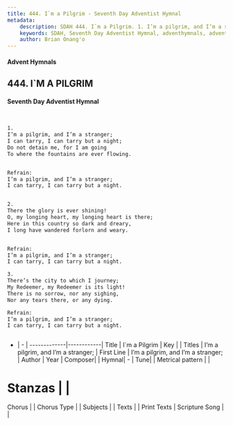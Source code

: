 ```yaml
---
title: 444. I`m a Pilgrim - Seventh Day Adventist Hymnal
metadata:
    description: SDAH 444. I`m a Pilgrim. 1. I’m a pilgrim, and I’m a stranger; I can tarry, I can tarry but a night; Do not detain me, for I am going To where the fountains are ever flowing. 
    keywords: SDAH, Seventh Day Adventist Hymnal, adventhymnals, advent hymnals, I`m a Pilgrim, I’m a pilgrim, and I’m a stranger; ,I’m a pilgrim, and I’m a stranger;
    author: Brian Onang'o
---
```


#### Advent Hymnals
## 444. I`M A PILGRIM
#### Seventh Day Adventist Hymnal

```txt


1.
I’m a pilgrim, and I’m a stranger;
I can tarry, I can tarry but a night;
Do not detain me, for I am going
To where the fountains are ever flowing.


Refrain:
I’m a pilgrim, and I’m a stranger;
I can tarry, I can tarry but a night.


2.
There the glory is ever shining!
O, my longing heart, my longing heart is there;
Here in this country so dark and dreary,
I long have wandered forlorn and weary.


Refrain:
I’m a pilgrim, and I’m a stranger;
I can tarry, I can tarry but a night.

3.
There’s the city to which I journey;
My Redeemer, my Redeemer is its light!
There is no sorrow, nor any sighing,
Nor any tears there, or any dying.

Refrain:
I’m a pilgrim, and I’m a stranger;
I can tarry, I can tarry but a night.



```

- |   -  |
-------------|------------|
Title | I`m a Pilgrim |
Key |  |
Titles | I’m a pilgrim, and I’m a stranger; |
First Line | I’m a pilgrim, and I’m a stranger; |
Author | 
Year | 
Composer|  |
Hymnal|  - |
Tune|  |
Metrical pattern | |
# Stanzas |  |
Chorus |  |
Chorus Type |  |
Subjects |  |
Texts |  |
Print Texts | 
Scripture Song |  |
  
